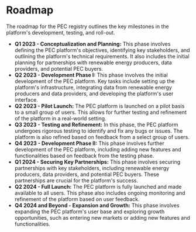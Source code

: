 # Roadmap

The roadmap for the PEC registry outlines the key milestones in the platform's development, testing, and roll-out.

* **Q1 2023 - Conceptualization and Planning:** This phase involves defining the PEC platform's objectives, identifying key stakeholders, and outlining the platform's technical requirements. It also includes the initial planning for partnerships with renewable energy producers, data providers, and potential PEC buyers.
* **Q2 2023 - Development Phase I:** This phase involves the initial development of the PEC platform. Key tasks include setting up the platform's infrastructure, integrating data from renewable energy producers and data providers, and developing the platform's user interface.
* **Q2 2023 - Pilot Launch:** The PEC platform is launched on a pilot basis to a small group of users. This allows for further testing and refinement of the platform in a real-world setting.
* **Q3 2023 - Testing and Refinement:** In this phase, the PEC platform undergoes rigorous testing to identify and fix any bugs or issues. The platform is also refined based on feedback from a select group of users.
* **Q4 2023 - Development Phase II:** This phase involves further development of the PEC platform, including adding new features and functionalities based on feedback from the testing phase.
* **Q1 2024 - Securing Key Partnerships:** This phase involves securing partnerships with key stakeholders, including renewable energy producers, data providers, and potential PEC buyers. These partnerships are crucial for the platform's success.
* **Q2 2024 - Full Launch:** The PEC platform is fully launched and made available to all users. This phase also includes ongoing monitoring and refinement of the platform based on user feedback.
* **Q4 2024 and Beyond - Expansion and Growth:** This phase involves expanding the PEC platform's user base and exploring growth opportunities, such as entering new markets or adding new features and functionalities.
